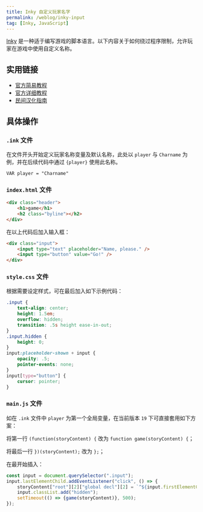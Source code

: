 ```yaml
---
title: Inky 自定义玩家名字
permalink: /weblog/inky-input
tag: [Inky, JavaScript]
---
```



[Inky](https://www.inklestudios.com/ink/) 是一种适于编写游戏的脚本语言。以下内容关于如何绕过程序限制，允许玩家在游戏中使用自定义名称。

<!-- more -->

## 实用链接

- [官方简易教程](https://www.inklestudios.com/ink/web-tutorial/)
- [官方详细教程](https://github.com/inkle/ink/blob/master/Documentation/WritingWithInk.md)
- [民间汉化指南](https://www.yuque.com/inky)

## 具体操作

### `.ink` 文件

在文件开头开始定义玩家名称变量及默认名称，此处以 `player` 与 `Charname` 为例，并在后续代码中通过 `{player}` 使用此名称。

```
VAR player = "Charname"
```

### `index.html` 文件

``` html
<div class="header">
	<h1>game</h1>
	<h2 class="byline"></h2>
</div>
```

在以上代码后加入输入框：

``` html
<div class="input">
	<input type="text" placeholder="Name, please." />
	<input type="button" value="Go!" />
</div>
```

### `style.css` 文件

根据需要设定样式，可在最后加入如下示例代码：

``` css
.input {
	text-align: center;
	height: 1.5em;
	overflow: hidden;
	transition: .5s height ease-in-out;
}
.input.hidden {
	height: 0;
}
input:placeholder-shown + input {
	opacity: .5;
	pointer-events: none;
}
input[type="button"] {
	cursor: pointer;
}
```

### `main.js` 文件

如在 `.ink` 文件中 `player` 为第一个全局变量，在当前版本 `19` 下可直接套用如下方案：

将第一行 `(function(storyContent) {` 改为 `function game(storyContent) {`；

将最后一行 `})(storyContent);` 改为 `};`；

在最开始插入：

``` javascript
const input = document.querySelector(".input");
input.lastElementChild.addEventListener("click", () => {
	storyContent["root"][2]["global decl"][2] = `^${input.firstElementChild.value}`;
	input.classList.add("hidden");
	setTimeout(() => {game(storyContent)}, 500);
});
```
